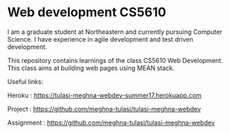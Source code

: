 # Web development CS5610

I am a graduate student at Northeastern and currently pursuing Computer Science. I have experience in agile development and test driven development.

This repository contains learnings of the class CS5610 Web Development. This class aims at building web pages using MEAN stack.


Useful links: 

Heroku : https://tulasi-meghna-webdev-summer17.herokuapp.com

Project : https://github.com/meghna-tulasi/tulasi-meghna-webdev 

Assignment : https://github.com/meghna-tulasi/tulasi-meghna-webdev
